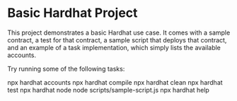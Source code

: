 # Basic Hardhat Project

This project demonstrates a basic Hardhat use case. It comes with a sample contract, a test for that contract, a sample script that deploys that contract, and an example of a task implementation, which simply lists the available accounts.

Try running some of the following tasks:


npx hardhat accounts
npx hardhat compile
npx hardhat clean
npx hardhat test
npx hardhat node
node scripts/sample-script.js
npx hardhat help
